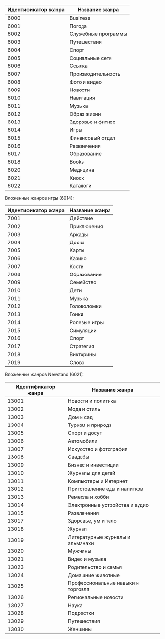 |Идентификатор жанра|Название жанра|
|---|---|
|6000|Business|
|6001|Погода|
|6002|Служебные программы|
|6003|Путешествия|
|6004|Спорт|
|6005|Социальные сети|
|6006|Ссылка|
|6007|Производительность|
|6008|Фото и видео|
|6009|Новости|
|6010|Навигация|
|6011|Музыка|
|6012|Образ жизни|
|6013|Здоровье и фитнес|
|6014|Игры|
|6015|Финансовый отдел|
|6016|Развлечения|
|6017|Образование|
|6018|Books|
|6020|Медицина|
|6021|Киоск|
|6022|Каталоги|

Вложенные жанров игры (6014):

|Идентификатор жанра|Название жанра|
|---|---|
|7001|Действие|
|7002|Приключения|
|7003|Аркады|
|7004|Доска|
|7005|Карты|
|7006|Казино|
|7007|Кости|
|7008|Образование|
|7009|Семейство|
|7010|Дети|
|7011|Музыка|
|7012|Головоломки|
|7013|Гонки|
|7014|Ролевые игры|
|7015|Симуляции|
|7016|Спорт|
|7017|Стратегия|
|7018|Викторины|
|7019|Слово|

Вложенные жанров Newstand (6021):

|Идентификатор жанра|Название жанра|
|---|---|
|13001|Новости и политика|
|13002|Мода и стиль|
|13003|Дом и сад|
|13004|Туризм и природа|
|13005|Спорт и досуг|
|13006|Автомобили|
|13007|Искусство и фотография|
|13008|Свадьбы|
|13009|Бизнес и инвестиции|
|13010|Журналы для детей|
|13011|Компьютеры и Интернет|
|13012|Приготовление еды и напитков|
|13013|Ремесла и хобби|
|13014|Электронные устройства и аудио|
|13015|Развлечения|
|13017|Здоровье, ум и тело|
|13018|Журнал|
|13019|Литературные журналы и альманахи|
|13020|Мужчины|
|13021|Видео и музыка|
|13023|Родительство и семья|
|13024|Домашние животные|
|13025|Профессиональные навыки и торговля|
|13026|Региональные новости|
|13027|Наука|
|13028|Подростки|
|13029|Путешествия|
|13030|Женщины|

